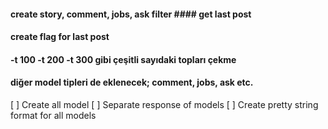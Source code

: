 #### create story, comment, jobs, ask filter #### get last post 

#### create flag for last post 

#### -t 100 -t 200 -t 300 gibi çeşitli sayıdaki topları çekme 

#### diğer model tipleri de eklenecek; comment, jobs, ask etc.

[ ] Create all model
[ ] Separate response of models
[ ] Create pretty string format for all models


